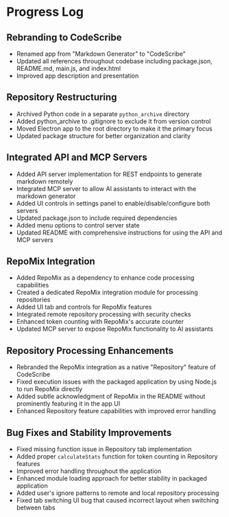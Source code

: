 # Progress Log

## Rebranding to CodeScribe

- Renamed app from "Markdown Generator" to "CodeScribe"
- Updated all references throughout codebase including package.json, README.md, main.js, and index.html
- Improved app description and presentation

## Repository Restructuring

- Archived Python code in a separate `python_archive` directory
- Added python_archive to .gitignore to exclude it from version control
- Moved Electron app to the root directory to make it the primary focus
- Updated package structure for better organization and clarity

## Integrated API and MCP Servers

- Added API server implementation for REST endpoints to generate markdown remotely
- Integrated MCP server to allow AI assistants to interact with the markdown generator
- Added UI controls in settings panel to enable/disable/configure both servers
- Updated package.json to include required dependencies
- Added menu options to control server state
- Updated README with comprehensive instructions for using the API and MCP servers

## RepoMix Integration

- Added RepoMix as a dependency to enhance code processing capabilities
- Created a dedicated RepoMix integration module for processing repositories
- Added UI tab and controls for RepoMix features
- Integrated remote repository processing with security checks
- Enhanced token counting with RepoMix's accurate counter
- Updated MCP server to expose RepoMix functionality to AI assistants

## Repository Processing Enhancements

- Rebranded the RepoMix integration as a native "Repository" feature of CodeScribe
- Fixed execution issues with the packaged application by using Node.js to run RepoMix directly
- Added subtle acknowledgment of RepoMix in the README without prominently featuring it in the app UI
- Enhanced Repository feature capabilities with improved error handling

## Bug Fixes and Stability Improvements

- Fixed missing function issue in Repository tab implementation
- Added proper `calculateStats` function for token counting in Repository features
- Improved error handling throughout the application
- Enhanced module loading approach for better stability in packaged application
- Added user's ignore patterns to remote and local repository processing
- Fixed tab switching UI bug that caused incorrect layout when switching between tabs 